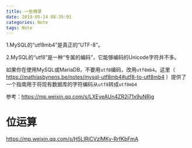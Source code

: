```yaml
---
title: 一些摘录
date: 2019-05-14 08:35:01
categories: Note
tags: Note
---
```




<!---more--->

1.MySQL的“utf8mb4”是真正的“UTF-8”。

2.MySQL的“utf8”是一种“专属的编码”，它能够编码的Unicode字符并不多。

如果你在使用MySQL或MariaDB，不要用`utf8`编码，改用`utf8mb4`。这里（ https://mathiasbynens.be/notes/mysql-utf8mb4#utf8-to-utf8mb4 ）提供了一个指南用于将现有数据库的字符编码从`utf8`转成`utf8mb4`

参考：https://mp.weixin.qq.com/s/LXEyeAUn4ZR2j71x9uNRjg

# 位运算

https://mp.weixin.qq.com/s/H5LIRjCVzlMKy-RrfKbFmA